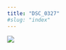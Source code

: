 ```yaml
---
title: "DSC_0327"
#slug: "index"
---
```


[![](/wp-content/2015/05/DSC_0327-201x300.jpg)](/wp-content/2015/05/DSC_0327.jpg)